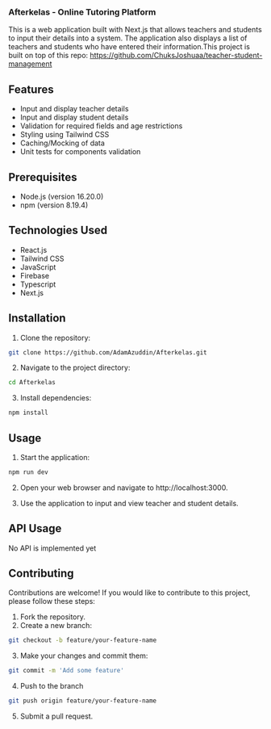 ### Afterkelas - Online Tutoring Platform

This is a web application built with Next.js that allows teachers and students to input their details into a system. The application also displays a list of teachers and students who have entered their information.This project is built on top of this repo: https://github.com/ChuksJoshuaa/teacher-student-management

## Features

- Input and display teacher details
- Input and display student details
- Validation for required fields and age restrictions
- Styling using Tailwind CSS
- Caching/Mocking of data
- Unit tests for components validation

## Prerequisites

- Node.js (version 16.20.0)
- npm (version 8.19.4)

## Technologies Used

- React.js
- Tailwind CSS
- JavaScript
- Firebase
- Typescript
- Next.js

## Installation

1. Clone the repository:

```bash
git clone https://github.com/AdamAzuddin/Afterkelas.git
```

2. Navigate to the project directory:
```bash
cd Afterkelas

```

3. Install dependencies:
```bash
npm install
```

## Usage

1. Start the application:
```bash
npm run dev
```

2. Open your web browser and navigate to http://localhost:3000.

3. Use the application to input and view teacher and student details.

## API Usage

No API is implemented yet

## Contributing

Contributions are welcome! If you would like to contribute to this project, please follow these steps:

1. Fork the repository.
2. Create a new branch:
```bash
git checkout -b feature/your-feature-name

```
3. Make your changes and commit them:
```bash
git commit -m 'Add some feature'

```
4. Push to the branch
```bash
git push origin feature/your-feature-name
```

5. Submit a pull request.
